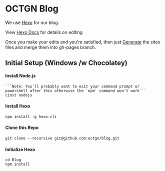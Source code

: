 # OCTGN Blog

We use [Hexo](https://hexo.io/) for our blog.

View [Hexo Docs](https://hexo.io/docs) for details on editing

Once you make your edits and you're satisfied, then just [Generate](https://hexo.io/docs/generating.html) the sites files and merge them into gh-pages branch.

## Initial Setup (Windows /w Chocolatey)

#### Install Node.js
	```Note: You'll probably want to exit your command prompt or powershell after this otherwise the `npm` command won't work```
    cinst nodejs

#### Install Hexo
    npm install -g hexo-cli

#### Clone this Repo
    git clone --recursive git@github.com:octgn/blog.git

#### Initialize Hexo
	cd Blog
    npm install
